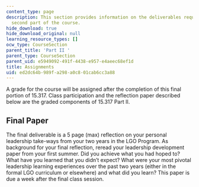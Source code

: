 ```yaml
---
content_type: page
description: This section provides information on the deliverables required for the
  second part of the course.
hide_download: true
hide_download_original: null
learning_resource_types: []
ocw_type: CourseSection
parent_title: 'Part II '
parent_type: CourseSection
parent_uid: e5949092-491f-4438-e957-e4aeec68ef1d
title: Assignments
uid: ed2dc64b-989f-a298-a0c8-01cab6cc3a88
---
```


A grade for the course will be assigned after the completion of this final portion of 15.317. Class participation and the reflection paper described below are the graded components of 15.317 Part II.

Final Paper
-----------

The final deliverable is a 5 page (max) reflection on your personal leadership take-ways from your two years in the LGO Program. As background for your final reflection, reread your leadership development paper from your first summer. Did you achieve what you had hoped to? What have you learned that you didn’t expect? What were your most pivotal leadership learning experiences over the past two years (either in the formal LGO curriculum or elsewhere) and what did you learn? This paper is due a week after the final class session.